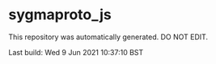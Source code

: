 # sygmaproto_js
This repository was automatically generated. DO NOT EDIT. 

Last build: Wed  9 Jun 2021 10:37:10 BST
